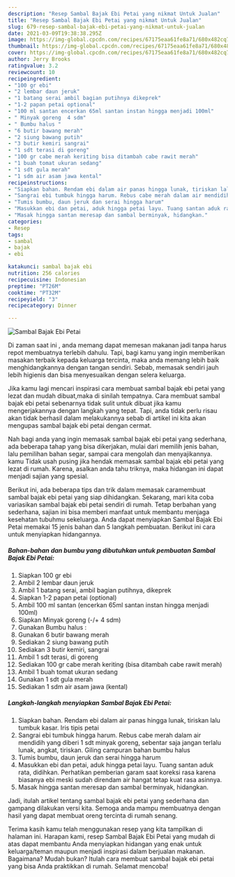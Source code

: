 ```yaml
---
description: "Resep Sambal Bajak Ebi Petai yang nikmat Untuk Jualan"
title: "Resep Sambal Bajak Ebi Petai yang nikmat Untuk Jualan"
slug: 679-resep-sambal-bajak-ebi-petai-yang-nikmat-untuk-jualan
date: 2021-03-09T19:38:38.295Z
image: https://img-global.cpcdn.com/recipes/67175eaa61fe8a71/680x482cq70/sambal-bajak-ebi-petai-foto-resep-utama.jpg
thumbnail: https://img-global.cpcdn.com/recipes/67175eaa61fe8a71/680x482cq70/sambal-bajak-ebi-petai-foto-resep-utama.jpg
cover: https://img-global.cpcdn.com/recipes/67175eaa61fe8a71/680x482cq70/sambal-bajak-ebi-petai-foto-resep-utama.jpg
author: Jerry Brooks
ratingvalue: 3.2
reviewcount: 10
recipeingredient:
- "100 gr ebi"
- "2 lembar daun jeruk"
- "1 batang serai ambil bagian putihnya dikeprek"
- "1-2 papan petai optional"
- "100 ml santan encerkan 65ml santan instan hingga menjadi 100ml"
- " Minyak goreng  4 sdm"
- " Bumbu halus "
- "6 butir bawang merah"
- "2 siung bawang putih"
- "3 butir kemiri sangrai"
- "1 sdt terasi di goreng"
- "100 gr cabe merah keriting bisa ditambah cabe rawit merah"
- "1 buah tomat ukuran sedang"
- "1 sdt gula merah"
- "1 sdm air asam jawa kental"
recipeinstructions:
- "Siapkan bahan. Rendam ebi dalam air panas hingga lunak, tiriskan lalu tumbuk kasar. Iris tipis petai"
- "Sangrai ebi tumbuk hingga harum. Rebus cabe merah dalam air mendidih yang diberi 1 sdt minyak goreng, sebentar saja jangan terlalu lunak, angkat, tiriskan. Giling campuran bahan bumbu halus"
- "Tumis bumbu, daun jeruk dan serai hingga harum"
- "Masukkan ebi dan petai, aduk hingga petai layu. Tuang santan aduk rata, didihkan. Perhatikan pemberian garam saat koreksi rasa karena biasanya ebi meski sudah direndam air hangat tetap kuat rasa asinnya."
- "Masak hingga santan meresap dan sambal berminyak, hidangkan."
categories:
- Resep
tags:
- sambal
- bajak
- ebi

katakunci: sambal bajak ebi 
nutrition: 256 calories
recipecuisine: Indonesian
preptime: "PT26M"
cooktime: "PT32M"
recipeyield: "3"
recipecategory: Dinner

---
```



![Sambal Bajak Ebi Petai](https://img-global.cpcdn.com/recipes/67175eaa61fe8a71/680x482cq70/sambal-bajak-ebi-petai-foto-resep-utama.jpg)

Di zaman  saat ini , anda memang dapat memesan makanan jadi tanpa harus repot membuatnya terlebih dahulu. Tapi, bagi kamu yang ingin memberikan masakan terbaik kepada keluarga tercinta, maka anda memang lebih baik menghidangkannya dengan tangan sendiri. Sebab, memasak sendiri jauh lebih higienis dan bisa menyesuaikan dengan selera keluarga.

Jika kamu lagi mencari inspirasi cara membuat sambal bajak ebi petai yang lezat dan mudah dibuat,maka di sinilah tempatnya. Cara membuat sambal bajak ebi petai  sebenarnya tidak sulit untuk dibuat jika kamu mengerjakannya dengan langkah yang tepat. Tapi, anda tidak perlu risau akan tidak berhasil dalam melakukannya 
sebab di artikel ini kita akan mengupas sambal bajak ebi petai dengan cermat.  



Nah bagi anda yang ingin memasak sambal bajak ebi petai yang sederhana, ada beberapa tahap yang bisa dikerjakan, mulai dari memilih jenis bahan, lalu pemilihan bahan segar, sampai cara mengolah dan menyajikannya. kamu Tidak usah pusing jika hendak memasak sambal bajak ebi petai yang lezat di rumah. Karena, asalkan anda  tahu triknya, maka hidangan ini dapat menjadi sajian yang spesial.

Berikut ini, ada beberapa tips dan trik dalam memasak caramembuat sambal bajak ebi petai yang siap dihidangkan. Sekarang, mari kita coba variasikan sambal bajak ebi petai sendiri di rumah. Tetap berbahan yang sederhana, sajian ini bisa memberi manfaat untuk membantu menjaga kesehatan tubuhmu sekeluarga. Anda dapat menyiapkan Sambal Bajak Ebi Petai memakai 15 jenis bahan dan 5 langkah pembuatan. Berikut ini cara untuk menyiapkan hidangannya.

<!--inarticleads1-->

##### Bahan-bahan dan bumbu yang dibutuhkan untuk pembuatan Sambal Bajak Ebi Petai:

1. Siapkan 100 gr ebi
1. Ambil 2 lembar daun jeruk
1. Ambil 1 batang serai, ambil bagian putihnya, dikeprek
1. Siapkan 1-2 papan petai (optional)
1. Ambil 100 ml santan (encerkan 65ml santan instan hingga menjadi 100ml)
1. Siapkan  Minyak goreng (-/+ 4 sdm)
1. Gunakan  Bumbu halus :
1. Gunakan 6 butir bawang merah
1. Sediakan 2 siung bawang putih
1. Sediakan 3 butir kemiri, sangrai
1. Ambil 1 sdt terasi, di goreng
1. Sediakan 100 gr cabe merah keriting (bisa ditambah cabe rawit merah)
1. Ambil 1 buah tomat ukuran sedang
1. Gunakan 1 sdt gula merah
1. Sediakan 1 sdm air asam jawa (kental)




<!--inarticleads2-->

##### Langkah-langkah menyiapkan Sambal Bajak Ebi Petai:

1. Siapkan bahan. Rendam ebi dalam air panas hingga lunak, tiriskan lalu tumbuk kasar. Iris tipis petai
1. Sangrai ebi tumbuk hingga harum. Rebus cabe merah dalam air mendidih yang diberi 1 sdt minyak goreng, sebentar saja jangan terlalu lunak, angkat, tiriskan. Giling campuran bahan bumbu halus
1. Tumis bumbu, daun jeruk dan serai hingga harum
1. Masukkan ebi dan petai, aduk hingga petai layu. Tuang santan aduk rata, didihkan. Perhatikan pemberian garam saat koreksi rasa karena biasanya ebi meski sudah direndam air hangat tetap kuat rasa asinnya.
1. Masak hingga santan meresap dan sambal berminyak, hidangkan.




Jadi, itulah artikel tentang  sambal bajak ebi petai  yang sederhana dan gampang dilakukan versi kita. Semoga anda mampu membuatnya dengan hasil yang dapat membuat oreng tercinta di rumah senang. 

Terima kasih kamu telah menggunakan resep yang kita tampilkan di halaman ini. Harapan kami, resep  Sambal Bajak Ebi Petai yang mudah di atas dapat membantu Anda menyiapkan hidangan yang enak untuk keluarga/teman maupun menjadi inspirasi dalam berjualan makanan. Bagaimana? Mudah bukan? Itulah cara membuat sambal bajak ebi petai yang bisa Anda praktikkan di rumah. Selamat mencoba!

